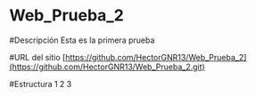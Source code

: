 # Web_Prueba_2

#Descripción
Esta es la primera prueba

#URL del sitio
[https://github.com/HectorGNR13/Web_Prueba_2](https://github.com/HectorGNR13/Web_Prueba_2.git)

#Estructura
1
2
3

